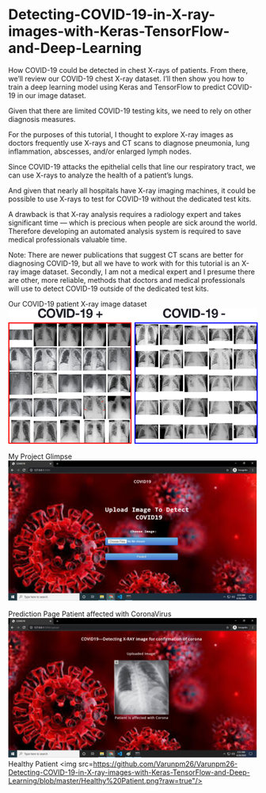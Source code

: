 # Detecting-COVID-19-in-X-ray-images-with-Keras-TensorFlow-and-Deep-Learning
How COVID-19 could be detected in chest X-rays of patients.  From there, we’ll review our COVID-19 chest X-ray dataset.  I’ll then show you how to train a deep learning model using Keras and TensorFlow to predict COVID-19 in our image dataset.

Given that there are limited COVID-19 testing kits, we need to rely on other diagnosis measures.

For the purposes of this tutorial, I thought to explore X-ray images as doctors frequently use X-rays and CT scans to diagnose pneumonia, lung inflammation, abscesses, and/or enlarged lymph nodes.

Since COVID-19 attacks the epithelial cells that line our respiratory tract, we can use X-rays to analyze the health of a patient’s lungs.

And given that nearly all hospitals have X-ray imaging machines, it could be possible to use X-rays to test for COVID-19 without the dedicated test kits.

A drawback is that X-ray analysis requires a radiology expert and takes significant time — which is precious when people are sick around the world. Therefore developing an automated analysis system is required to save medical professionals valuable time.

Note: There are newer publications that suggest CT scans are better for diagnosing COVID-19, but all we have to work with for this tutorial is an X-ray image dataset. Secondly, I am not a medical expert and I presume there are other, more reliable, methods that doctors and medical professionals will use to detect COVID-19 outside of the dedicated test kits.


Our COVID-19 patient X-ray image dataset
![Header Image](./covid19_keras_dataset.png)

My Project Glimpse
![Header Image](./covid-19-prediction.png)

Prediction Page
Patient affected with CoronaVirus
<img src="https://github.com/Varunpm26/Varunpm26-Detecting-COVID-19-in-X-ray-images-with-Keras-TensorFlow-and-Deep-Learning/blob/master/patient%20affected%20with%20coronavirus.png?raw=true"/>
Healthy Patient
<img src=https://github.com/Varunpm26/Varunpm26-Detecting-COVID-19-in-X-ray-images-with-Keras-TensorFlow-and-Deep-Learning/blob/master/Healthy%20Patient.png?raw=true"/>


